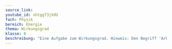 ```yaml
---
source_link: 
youtube_id: xhtggf3jXdU
fach: Physik
bereich: Energie
thema: Wirkungsgrad
klasse: 8
beschreibung: "Eine Aufgabe zum Wirkungsgrad. Hinweis: Den Begriff 'Arbeit W' ersetzen durch 'Energie E'"
---
```

